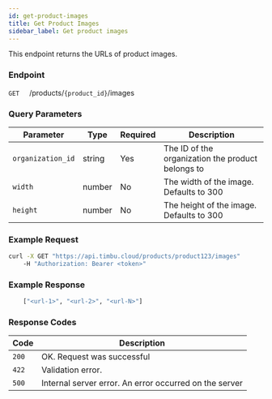 ```yaml
---
id: get-product-images
title: Get Product Images
sidebar_label: Get product images
---
```


This endpoint returns the URLs of product images.

### Endpoint

`GET` &nbsp; &nbsp; /products/`{product_id}`/images

### Query Parameters

| Parameter         | Type   | Required | Description                                       |
| ----------------- | ------ | -------- | ------------------------------------------------- |
| `organization_id` | string | Yes      | The ID of the organization the product belongs to |
| `width`           | number | No       | The width of the image. Defaults to 300           |
| `height`          | number | No       | The height of the image. Defaults to 300          |

### Example Request

```bash
curl -X GET "https://api.timbu.cloud/products/product123/images"
    -H "Authorization: Bearer <token>"
```

### Example Response

```bash
    ["<url-1>", "<url-2>", "<url-N>"]

```

### Response Codes

| Code  | Description                                            |
| ----- | ------------------------------------------------------ |
| `200` | OK. Request was successful                             |
| `422` | Validation error.                                      |
| `500` | Internal server error. An error occurred on the server |
